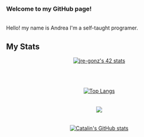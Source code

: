 ### Welcome to my GitHub page!
<br>
Hello! my name is Andrea I'm a self-taught programer.

## My Stats

<div style="text-align:center">

[![jre-gonz's 42 stats](https://badge42.vercel.app/api/v2/cl1mdj8k9006109l506v3krpv/stats?cursusId=21&coalitionId=64)](https://github.com/JaeSeoKim/badge42)
  
<br>
  
<br>
  
<br>
<center>
<a href="https://github.com/anuraghazra/github-readme-stats">
  <img align="center" src="https://github-readme-stats.vercel.app/api/top-langs/?username=cyanidev&hide=HTML,G-code,scss,css,objective-c,roff,tex,makefile&theme=dracula&langs_count=8" alt="Top Langs"/>
</a>

<br>
  
<br>
  
<br>
<a href="https://github.com/DenverCoder1/github-readme-streak-stats"><img src="https://github-readme-streak-stats.herokuapp.com/?user=cyanidev&theme=dracula&sideNums=facc15&sideLabels=facc15&dates=facc15&hide_border=true" /></a>
  
<br>
  
<br>
  
<br>

<a href="https://github.com/anuraghazra/github-readme-stats">
  <img align="center" src="https://github-readme-stats.vercel.app/api?username=cyanidev&theme=dracula&show_icons=true&hide=stars,prs" alt="Catalin's GitHub stats"/>
</a>
  </center>
</div>


<!---
cyanidev/cyanidev is a ✨ special ✨ repository because its `README.md` (this file) appears on your GitHub profile.
You can click the Preview link to take a look at your changes.
--->
